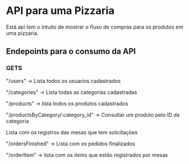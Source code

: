 <h1>API para uma Pizzaria</h1>

<p> Está api tem o intuito de mostrar o fluxo de compras para os produtos em uma pizzaria. </p>

<h2>Endepoints para o consumo da API</h2>

<h3>GETS</h3>
<p>"/users" -> Lista todos os usuarios cadastrados </p>
<p>"/categories" -> Lista todas as categorias cadastradas </p>
<p>"/products" -> lista todos os produtos cadastrados  </p>
<p>"/productsByCategory/:category_id" -> Consultar um produto pelo ID da categoria  </p>
<p"/orders" -> Lista com os registros das mesas que tem solicitações  </p>
<p>"/ordersFinished" -> Lista com os pedidos finalizados  </p>
<p>"/orderItem" -> lista com os items que estão registrados por mesas </p>
